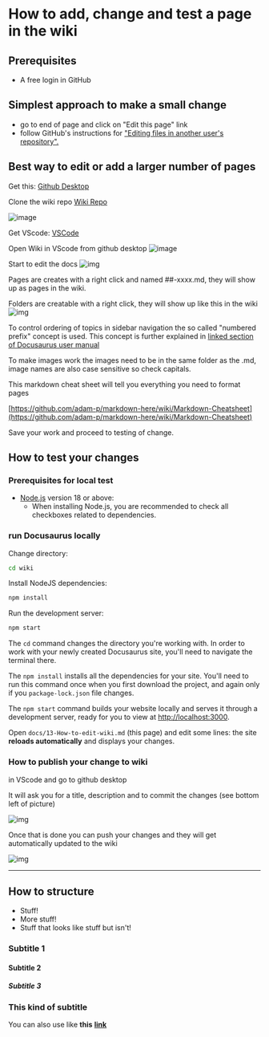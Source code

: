 # How to add, change and test a page in the wiki

## Prerequisites

- A free login in GitHub

## Simplest approach to make a small change

- go to end of page and click on "Edit this page" link
- follow GitHub's instructions for ["Editing files in another user's repository".](https://docs.github.com/en/repositories/working-with-files/managing-files/editing-files#editing-files-in-another-users-repository)

## Best way to edit or add a larger number of pages

Get this:
[Github Desktop](https://desktop.github.com)

Clone the wiki repo
[Wiki Repo](https://github.com/FOME-Tech/wiki)

![image](Clone.JPG)

Get VScode:
[VSCode](https://code.visualstudio.com)

Open Wiki in VScode from github desktop
![image](VScode.JPG)

Start to edit the docs
![img](Docs.JPG)

Pages are creates with a right click and named ##-xxxx.md, they will show up as pages in the wiki.

Folders are creatable with a right click, they will show up like this in the wiki
![img](Folder.JPG)

To control ordering of topics in sidebar navigation the so called "numbered prefix" concept is used.
This concept is further explained in [linked section of Docusaurus user manual](https://docusaurus.io/docs/sidebar/autogenerated#using-number-prefixes)

To make images work the images need to be in the same folder as the .md, image names are also case sensitive so check capitals.

This markdown cheat sheet will tell you everything you need to format pages

[https://github.com/adam-p/markdown-here/wiki/Markdown-Cheatsheet](https://github.com/adam-p/markdown-here/wiki/Markdown-Cheatsheet)

Save your work and proceed to testing of change.

## How to test your changes

### Prerequisites for local test

- [Node.js](https://nodejs.org/en/download/) version 18 or above:
  - When installing Node.js, you are recommended to check all checkboxes related to dependencies.

### run Docusaurus locally

Change directory:

```bash
cd wiki
```

Install NodeJS dependencies:

```bash
npm install
```

Run the development server:

```bash
npm start
```

The `cd` command changes the directory you're working with. In order to work with your newly created Docusaurus site, you'll need to navigate the terminal there.

The `npm install` installs all the dependencies for your site. You'll need to run this command once when you first download the project, and again only if you `package-lock.json` file changes.

The `npm start` command builds your website locally and serves it through a development server, ready for you to view at [http://localhost:3000](http://localhost:3000).

Open `docs/13-How-to-edit-wiki.md` (this page) and edit some lines: the site **reloads automatically** and displays your changes.

### How to publish your change to wiki

in VScode and go to github desktop

It will ask you for a title, description and to commit the changes (see bottom left of picture)

![img](Commit.JPG)

Once that is done you can push your changes and they will get automatically updated to the wiki

![img](Push.JPG)

---

## How to structure

- Stuff!
- More stuff!
- Stuff that looks like stuff but isn't!

### Subtitle 1

#### Subtitle 2

##### Subtitle 3

### This kind of subtitle

You can also use like **this** **[link](https://fome.tech)**
